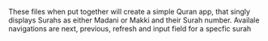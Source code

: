 These files when put together will create a simple Quran app, that singly displays Surahs as either Madani or Makki and their Surah number. 
Availale navigations are next, previous, refresh and input field for a specfic surah
